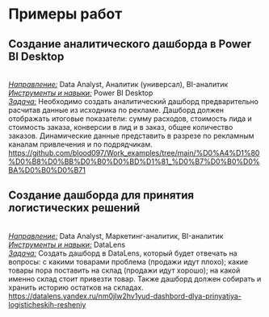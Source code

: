 # Примеры работ
## **Создание аналитического дашборда в Power BI Desktop**
<br><u>*Направление:*</u> Data Analyst, Аналитик (универсал), BI-аналитик
<br><u>*Инструменты и навыки:*</u> Power BI Desktop
<br><u>*Задача:*</u> Необходимо создать аналитический дашборд предварительно расчитав данные из исходника по рекламе. Дашборд должен отображать итоговые показатели: сумму расходов, стоимость лида и стоимость заказа, конверсии в лид и в заказ, общее количество заказов. Динамические данные представить в разрезе по рекламным каналам привлечения и по подрядчикам.
<br>https://github.com/blood097/Work_examples/tree/main/%D0%A4%D1%80%D0%B8%D0%BB%D0%B0%D0%BD%D1%81_%D0%B7%D0%B0%D0%BA%D0%B0%D0%B71

## **Создание дашборда для принятия логистических решений**
<br><u>*Направление:*</u> Data Analyst, Маркетинг-аналитик, BI-аналитик
<br><u>*Инструменты и навыки:*</u> DataLens
<br><u>*Задача:*</u> Создать дашборд в DataLens, который будет отвечать на вопросы: с какими товарами проблема (продажи идут плохо); какие товары пора поставить на склад (продажи идут хорошо); на какой именно склад стоит привезти товар. Также дашборд должен собирать и хранить историю остатков на складах.
<br>https://datalens.yandex.ru/nm0jlw2hv1yud-dashbord-dlya-prinyatiya-logisticheskih-resheniy
